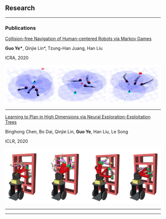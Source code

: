 ## Research

---

### Publications

[Collision-free Navigation of Human-centered Robots via Markov Games
](https://ieeexplore.ieee.org/abstract/document/9196810?casa_token=EavlpvoqvCAAAAAA:BbJA0vSssF5G9dSvBjzsMcGsv26ywdYcYu0cjDXmLCuPjh8UjVIyS_RraclvroIFhDgnEhCP)
<p> <strong>Guo Ye*</strong>, Qinjie Lin*, Tzung-Han Juang, Han Liu</p>
<p> ICRA, 2020 </p>
<img src="images/mobile_sim.png?raw=true"/>

---
[Learning to Plan in High Dimensions via Neural Exploration-Exploitation Trees](https://github.com/NeurEXT/NEXT-learning-to-plan/blob/master/main.ipynb)
<p> Binghong Chen, Bo Dai, Qinjie Lin, <strong>Guo Ye</strong>, Han Liu, Le Song </p>
<p> ICLR, 2020 </p>
<img src="images/learntoplan.png?raw=true"/>


---




---
<!-- <p style="font-size:11px">Page template forked from <a href="https://github.com/evanca/quick-portfolio">evanca</a></p> -->
<!-- Remove above link if you don't want to attibute -->
